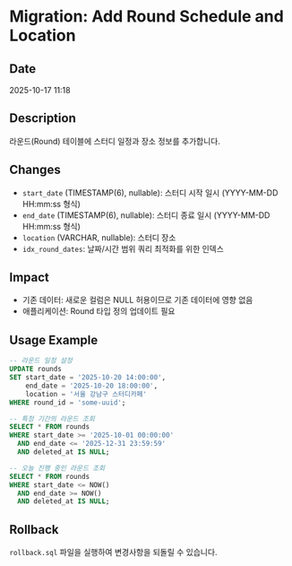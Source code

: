 # Migration: Add Round Schedule and Location

## Date

2025-10-17 11:18

## Description

라운드(Round) 테이블에 스터디 일정과 장소 정보를 추가합니다.

## Changes

- `start_date` (TIMESTAMP(6), nullable): 스터디 시작 일시 (YYYY-MM-DD HH:mm:ss 형식)
- `end_date` (TIMESTAMP(6), nullable): 스터디 종료 일시 (YYYY-MM-DD HH:mm:ss 형식)
- `location` (VARCHAR, nullable): 스터디 장소
- `idx_round_dates`: 날짜/시간 범위 쿼리 최적화를 위한 인덱스

## Impact

- 기존 데이터: 새로운 컬럼은 NULL 허용이므로 기존 데이터에 영향 없음
- 애플리케이션: Round 타입 정의 업데이트 필요

## Usage Example

```sql
-- 라운드 일정 설정
UPDATE rounds
SET start_date = '2025-10-20 14:00:00',
    end_date = '2025-10-20 18:00:00',
    location = '서울 강남구 스터디카페'
WHERE round_id = 'some-uuid';

-- 특정 기간의 라운드 조회
SELECT * FROM rounds
WHERE start_date >= '2025-10-01 00:00:00'
  AND end_date <= '2025-12-31 23:59:59'
  AND deleted_at IS NULL;

-- 오늘 진행 중인 라운드 조회
SELECT * FROM rounds
WHERE start_date <= NOW()
  AND end_date >= NOW()
  AND deleted_at IS NULL;
```

## Rollback

`rollback.sql` 파일을 실행하여 변경사항을 되돌릴 수 있습니다.
